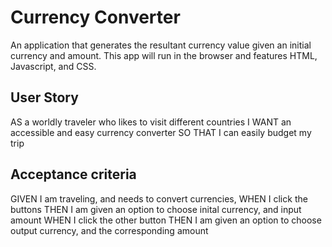 # Currency Converter

An application that generates the resultant currency value given an initial currency and amount. This app will run in the browser and features HTML, Javascript, and CSS.

## User Story

AS a worldly traveler who likes to visit different countries
I WANT an accessible and easy currency converter
SO THAT I can easily budget my trip

## Acceptance criteria

GIVEN I am traveling, and needs to convert currencies,
WHEN I click the buttons
THEN I am given an option to choose inital currency, and input amount
WHEN I click the other button
THEN I am given an option to choose output currency, and the corresponding amount
